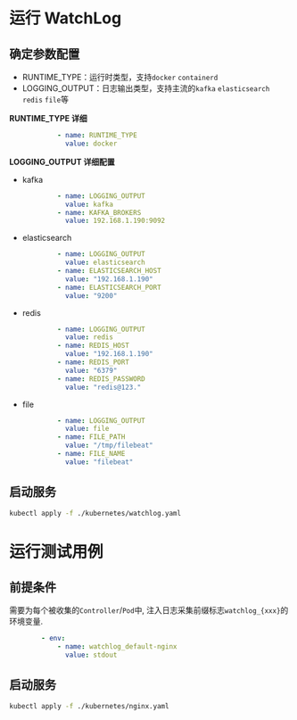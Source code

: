 # 运行 WatchLog
## 确定参数配置
- RUNTIME_TYPE：运行时类型，支持`docker` `containerd`
- LOGGING_OUTPUT：日志输出类型，支持主流的`kafka` `elasticsearch` `redis` `file`等

**RUNTIME_TYPE 详细**
```yaml
            - name: RUNTIME_TYPE
              value: docker
```

**LOGGING_OUTPUT 详细配置**

- kafka
```yaml
            - name: LOGGING_OUTPUT
              value: kafka
            - name: KAFKA_BROKERS
              value: 192.168.1.190:9092
```
- elasticsearch
```yaml
            - name: LOGGING_OUTPUT
              value: elasticsearch
            - name: ELASTICSEARCH_HOST
              value: "192.168.1.190"
            - name: ELASTICSEARCH_PORT
              value: "9200"
```
- redis
```yaml
            - name: LOGGING_OUTPUT
              value: redis
            - name: REDIS_HOST
              value: "192.168.1.190"
            - name: REDIS_PORT
              value: "6379"
            - name: REDIS_PASSWORD
              value: "redis@123."
```
- file
```yaml
            - name: LOGGING_OUTPUT
              value: file
            - name: FILE_PATH
              value: "/tmp/filebeat"
            - name: FILE_NAME
              value: "filebeat"
```
## 启动服务
```bash
kubectl apply -f ./kubernetes/watchlog.yaml
```

# 运行测试用例
## 前提条件
需要为每个被收集的`Controller`/`Pod`中, 注入日志采集前缀标志`watchlog_{xxx}`的环境变量.
```yaml
        - env:
            - name: watchlog_default-nginx
              value: stdout
```
## 启动服务
```bash
kubectl apply -f ./kubernetes/nginx.yaml
```